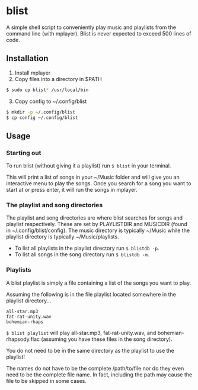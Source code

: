 # blist

A simple shell script to conveniently play music and playlists from the command
line (with mplayer). Blist is never expected to exceed 500 lines of code.

## Installation

1. Install mplayer
2. Copy files into a directory in $PATH

```sh
$ sudo cp blist* /usr/local/bin
```

3. Copy config to ~/.config/blist

```sh
$ mkdir -p ~/.config/blist
$ cp config ~/.config/blist
```

## Usage

### Starting out

To run blist (without giving it a playlist) run `$ blist` in your terminal.

This will print a list of songs in your ~/Music folder and will give you an
interactive menu to play the songs. Once you search for a song you want to
start at or press enter, it will run the songs in mplayer.

### The playlist and song directories

The playlist and song directories are where blist searches for songs and
playlist respectively. These are set by PLAYLISTDIR and MUSICDIR (found in
~/.config/blist/config). The music directory is typically ~/Music while the
playlist directory is typically ~/Music/playlists.  

 - To list all playlists in the playlist directory run `$ blistdb -p`.
 - To list all songs in the song directory run `$ blistdb -m`.

### Playlists

A blist playlist is simply a file containing a list of the songs you want to play.

Assuming the following is in the file playlist located somewhere in the
playlist directory...

```
all-star.mp3
fat-rat-unity.wav
bohemian-rhaps
```

`$ blist playlist` will play all-star.mp3, fat-rat-unity.wav, and
bohemian-rhapsody.flac (assuming you have these files in the song directory).

You do not need to be in the same directory as the playlist to use the
playlist!

The names do not have to be the complete /path/to/file nor do they even need to
be the complete file name. In fact, including the path may cause the file to be
skipped in some cases.
